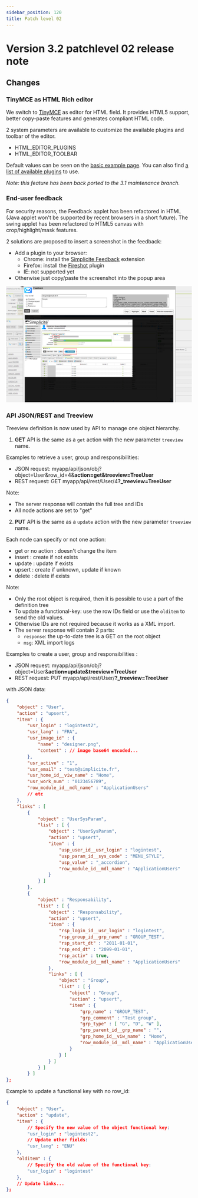 ```yaml
---
sidebar_position: 120
title: Patch level 02
---
```


Version 3.2 patchlevel 02 release note
======================================

Changes
-------

### TinyMCE as HTML Rich editor

We switch to <a href="http://www.tinymce.com" target="_blank">TinyMCE</a> as editor for HTML field. It provides HTML5 support, better copy-paste features and generates compliant HTML code.

2 system parameters are available to customize the available plugins and toolbar of the editor.
* HTML_EDITOR_PLUGINS
* HTML_EDITOR_TOOLBAR

Default values can be seen on the <a href="http://www.tinymce.com/tryit/basic.php" target="_blank">basic example page</a>.
You can also find <a href="http://www.tinymce.com/wiki.php/Plugins" target="_blank">a list of available plugins</a> to use.

_Note: this feature has been back ported to the 3.1 maintenance branch._

### End-user feedback

For security reasons, the Feedback applet has been refactored in HTML (Java applet won't be supported by recent browsers in a short future).
The swing applet has been refactored to HTML5 canvas with crop/highlight/mask features.

2 solutions are proposed to insert a screenshot in the feedback:

* Add a plugin to your browser:
	- Chrome: install the <a href="https://chrome.google.com/webstore/detail/simplicite-feedback/kibnjmnmejgbgahlfbelaibnacdfplik" target="_blank">Simplicite Feedback</a> extension
	- Firefox: install the <a href="http://getfireshot.com/" target="_blank">Fireshot</a> plugin
	- IE: not supported yet
* Otherwise just copy/paste the screenshot into the popup area

![](img/releasenote-patchlevel-02/fbk.png)


### API JSON/REST and Treeview

Treeview definition is now used by API to manage one object hierarchy.

1) <b>GET</b> API is the same as a `get` action with the new parameter `treeview` name.

Examples to retrieve a user, group and responsibilities:
* JSON request: myapp/api/json/obj?object=User&row_id=4&<b>action=get&treeview=TreeUser</b>
* REST request: GET myapp/api/rest/User/4<b>?_treeview=TreeUser</b>

Note:
- The server response will contain the full tree and IDs
- All node actions are set to "get"

2) <b>PUT</b> API is the same as a `update` action with the new parameter `treeview` name.

Each node can specify or not one action:
* get or no action : doesn't change the item
* insert : create if not exists
* update : update if exists
* upsert : create if unknown, update if known
* delete : delete if exists

Note:
- Only the root object is required, then it is possible to use a part of the definition tree
- To update a functional-key: use the row IDs field or use the `olditem` to send the old values.
- Otherwise IDs are not required because it works as a XML import.
- The server response will contain 2 parts:
	- `response`: the up-to-date tree is a GET on the root object
	- `msg`: XML import logs

Examples to create a user, group and responsibilities :
* JSON request: myapp/api/json/obj?object=User&<b>action=update&treeview=TreeUser</b>
* REST request: PUT myapp/api/rest/User/<b>?_treeview=TreeUser</b>

with JSON data:
```json
{
	"object" : "User",
	"action" : "upsert",
	"item" : {
		"usr_login" : "logintest2",
		"usr_lang" : "FRA",
		"usr_image_id" : {
			"name" : "designer.png",
			"content" : // image base64 encoded...
		},
		"usr_active" : "1",
		"usr_email" : "test@simplicite.fr",
		"usr_home_id__viw_name" : "Home",
		"usr_work_num" : "0123456789",
		"row_module_id__mdl_name" : "ApplicationUsers"
		// etc
	},
	"links" : [
		{
			"object" : "UserSysParam",
			"list" : [ {
				"object" : "UserSysParam",
				"action" : "upsert",
				"item" : {
					"usp_user_id__usr_login" : "logintest",
					"usp_param_id__sys_code" : "MENU_STYLE",
					"usp_value" : "_accordion",
					"row_module_id__mdl_name" : "ApplicationUsers"
				}
			} ]
		},
		{
			"object" : "Responsability",
			"list" : [ {
				"object" : "Responsability",
				"action" : "upsert",
				"item" : {
					"rsp_login_id__usr_login" : "logintest",
					"rsp_group_id__grp_name" : "GROUP_TEST",
					"rsp_start_dt" : "2011-01-01",
					"rsp_end_dt" : "2099-01-01",
					"rsp_activ" : true,
					"row_module_id__mdl_name" : "ApplicationUsers"
				},
				"links" : [ {
					"object" : "Group",
					"list" : [ {
						"object" : "Group",
						"action" : "upsert",
						"item" : {
							"grp_name" : "GROUP_TEST",
							"grp_comment" : "Test group",
							"grp_type" : [ "G", "D", "W" ],
							"grp_parent_id__grp_name" : "",
							"grp_home_id__viw_name" : "Home",
							"row_module_id__mdl_name" : "ApplicationUsers"
						}
					} ]
				} ]
			} ]
		} ]
};
```

Example to update a functional key with no row_id:

```json
{
	"object" : "User",
	"action" : "update",
	"item" : {
		// Specify the new value of the object functional key:
		"usr_login" : "logintest2",
		// Update other fields:
		"usr_lang" : "ENU"
	},
	"olditem" : {
		// Specify the old value of the functional key:
		"usr_login" : "logintest"
	},
	// Update links...
};
```

